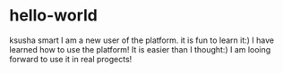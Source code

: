 # hello-world
ksusha smart
I am a new user of the platform. it is fun to learn it:)
I have learned how to use the platform! It is easier than I thought:) I am looing forward to use it in real progects!
